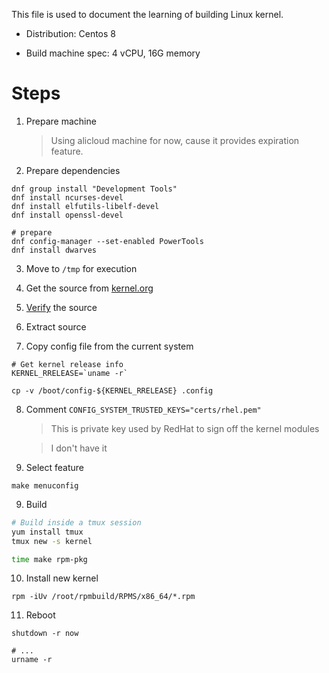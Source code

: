 This file is used to document the learning of building Linux kernel.


- Distribution: Centos 8

- Build machine spec: 4 vCPU, 16G memory

# Steps

1. Prepare machine

    > Using alicloud machine for now, cause it provides expiration feature.

2. Prepare dependencies

```
dnf group install "Development Tools"
dnf install ncurses-devel
dnf install elfutils-libelf-devel
dnf install openssl-devel

# prepare 
dnf config-manager --set-enabled PowerTools
dnf install dwarves
```


3. Move to `/tmp` for execution

4. Get the source from [kernel.org](https://www.kernel.org/)

5. [Verify](https://www.kernel.org/category/signatures.html) the source

6. Extract source

7. Copy config file from the current system

```
# Get kernel release info
KERNEL_RRELEASE=`uname -r`

cp -v /boot/config-${KERNEL_RRELEASE} .config
```

8. Comment `CONFIG_SYSTEM_TRUSTED_KEYS="certs/rhel.pem"`

    > This is private key used by RedHat to sign off the kernel modules

    > I don't have it

9. Select feature 

```
make menuconfig
```



9. Build

``` bash
# Build inside a tmux session
yum install tmux
tmux new -s kernel

time make rpm-pkg
```

10. Install new kernel

```
rpm -iUv /root/rpmbuild/RPMS/x86_64/*.rpm
```

11. Reboot

```
shutdown -r now

# ...
urname -r
```
